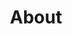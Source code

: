 ---
title: About
permalink: "/about/"
position: 3
descroption: 'Learn more about BCCO and what we do.'
layout: about
---